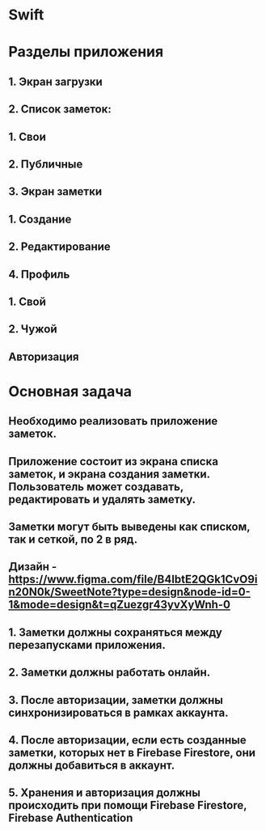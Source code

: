 # Swift
# Разделы приложения
## 1. Экран загрузки
## 2. Список заметок:
##   1. Свои
##   2. Публичные
## 3. Экран заметки
##   1. Создание
##   2. Редактирование
## 4. Профиль
##   1. Свой
##   2. Чужой
## Авторизация
# Основная задача
## Необходимо реализовать приложение заметок.
## Приложение состоит из экрана списка заметок, и экрана создания заметки. Пользователь может создавать, редактировать и удалять заметку.
## Заметки могут быть выведены как списком, так и сеткой, по 2 в ряд.
## Дизайн - https://www.figma.com/file/B4IbtE2QGk1CvO9in20N0k/SweetNote?type=design&node-id=0-1&mode=design&t=qZuezgr43yvXyWnh-0
## 1. Заметки должны сохраняться между перезапусками приложения.
## 2. Заметки должны работать онлайн.
## 3. После авторизации, заметки должны синхронизироваться в рамках аккаунта. 
## 4. После авторизации, если есть созданные заметки, которых нет в Firebase Firestore, они должны добавиться в аккаунт.
## 5. Хранения и авторизация должны происходить при помощи Firebase Firestore, Firebase Authentication
